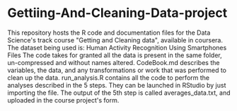 # Gettiing-And-Cleaning-Data-project
This repository hosts the R code and documentation files for the Data Science's track course "Getting and Cleaning data", available in coursera.  The dataset being used is: Human Activity Recognition Using Smartphones  Files  The code takes for granted all the data is present in the same folder, un-compressed and without names altered.  CodeBook.md describes the variables, the data, and any transformations or work that was performed to clean up the data.  run_analysis.R contains all the code to perform the analyses described in the 5 steps. They can be launched in RStudio by just importing the file.  The output of the 5th step is called averages_data.txt, and uploaded in the course project's form.
